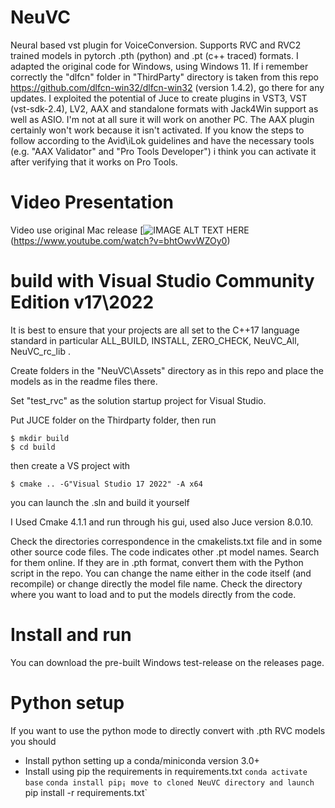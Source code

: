 # NeuVC
Neural based vst plugin for VoiceConversion. 
Supports RVC and RVC2 trained models in pytorch .pth (python) and .pt (c++ traced) formats. 
I adapted the original code for Windows, using Windows 11.
If i remember correctly the "dlfcn" folder in "ThirdParty" directory is taken from this repo https://github.com/dlfcn-win32/dlfcn-win32 (version 1.4.2), go there for any updates.
I exploited the potential of Juce to create plugins in VST3, VST (vst-sdk-2.4), LV2, AAX and standalone formats with Jack4Win support as well as ASIO.
I'm not at all sure it will work on another PC. The AAX plugin certainly won't work because it isn't activated. If you know the steps to follow according to the Avid\iLok guidelines and have the necessary tools (e.g. "AAX Validator" and "Pro Tools Developer") i think you can activate it after verifying that it works on Pro Tools.

# Video Presentation 
Video use original Mac release
[![IMAGE ALT TEXT HERE](https://img.youtube.com/vi/bhtOwvWZOy0/0.jpg)(https://www.youtube.com/watch?v=bhtOwvWZOy0)

# build with Visual Studio Community Edition v17\2022
It is best to ensure that your projects are all set to the C++17 language standard in particular ALL_BUILD, INSTALL, ZERO_CHECK, NeuVC_All, NeuVC_rc_lib .

Create folders in the "NeuVC\Assets" directory as in this repo and place the models as in the readme files there.

Set "test_rvc" as the solution startup project for Visual Studio.

Put JUCE folder on the Thirdparty folder, then run
```
$ mkdir build 
$ cd build
```
then create a VS project with 
```
$ cmake .. -G"Visual Studio 17 2022" -A x64
```

you can launch the .sln and build it yourself

I Used Cmake 4.1.1 and run through his gui, used also Juce version 8.0.10.

Check the directories correspondence in the cmakelists.txt file and in some other source code files.
The code indicates other .pt model names. Search for them online. If they are in .pth format, convert them with the Python script in the repo.
You can change the name either in the code itself (and recompile) or change directly the model file name.
Check the directory where you want to load and to put the models directly from the code.

# Install and run 

You can download the pre-built Windows test-release on the releases page. 

# Python setup 
If you want to use the python mode to directly convert with .pth RVC models you should 
- Install python setting up a conda/miniconda version 3.0+
- Install using pip the requirements in requirements.txt 
`conda activate base`
`conda install pip¡
move to cloned NeuVC directory and launch 
`pip install -r requirements.txt`

